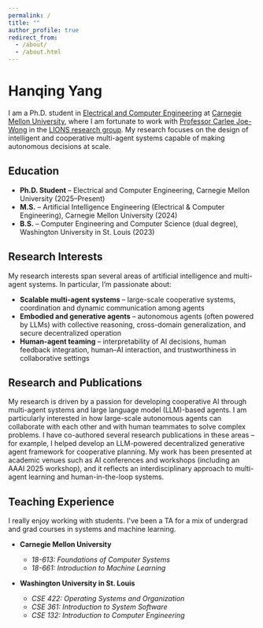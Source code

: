 ```yaml
---
permalink: /
title: ""
author_profile: true
redirect_from: 
  - /about/
  - /about.html
---
```


# Hanqing Yang

I am a Ph.D. student in [Electrical and Computer Engineering](https://www.ece.cmu.edu/) at [Carnegie Mellon University](https://www.cmu.edu), where I am fortunate to work with [Professor Carlee Joe-Wong](https://www.andrew.cmu.edu/user/cjoewong/) in the [LIONS research group](https://research.ece.cmu.edu/lions/). My research focuses on the design of intelligent and cooperative multi-agent systems capable of making autonomous decisions at scale.

## Education

- **Ph.D. Student** – Electrical and Computer Engineering, Carnegie Mellon University (2025–Present)
- **M.S.** – Artificial Intelligence Engineering (Electrical & Computer Engineering), Carnegie Mellon University (2024)
- **B.S.** – Computer Engineering and Computer Science (dual degree), Washington University in St. Louis (2023)

## Research Interests

My research interests span several areas of artificial intelligence and multi-agent systems. In particular, I’m passionate about:

- **Scalable multi-agent systems** – large-scale cooperative systems, coordination and dynamic communication among agents
- **Embodied and generative agents** – autonomous agents (often powered by LLMs) with collective reasoning, cross-domain generalization, and secure decentralized operation
- **Human-agent teaming** – interpretability of AI decisions, human feedback integration, human–AI interaction, and trustworthiness in collaborative settings

## Research and Publications

My research is driven by a passion for developing cooperative AI through multi-agent systems and large language model (LLM)-based agents. I am particularly interested in how large-scale autonomous agents can collaborate with each other and with human teammates to solve complex problems. I have co-authored several research publications in these areas – for example, I helped develop an LLM-powered decentralized generative agent framework for cooperative planning. My work has been presented at academic venues such as AI conferences and workshops (including an AAAI 2025 workshop), and it reflects an interdisciplinary approach to multi-agent learning and human-in-the-loop systems.

## Teaching Experience

I really enjoy working with students. I've been a TA for a mix of undergrad and grad courses in systems and machine learning.

- **Carnegie Mellon University**
  - *18-613: Foundations of Computer Systems*
  - *18-661: Introduction to Machine Learning*

- **Washington University in St. Louis**
  - *CSE 422: Operating Systems and Organization*
  - *CSE 361: Introduction to System Software*
  - *CSE 132: Introduction to Computer Engineering*